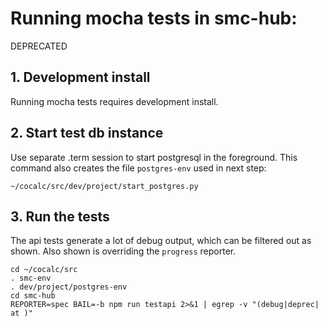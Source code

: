 # Running mocha tests in smc-hub:

DEPRECATED

## 1. Development install

Running mocha tests requires development install.

## 2. Start test db instance

Use separate .term session to start postgresql in the foreground. This command also creates the file `postgres-env` used in next step:

```
~/cocalc/src/dev/project/start_postgres.py
```

## 3. Run the tests

The api tests generate a lot of debug output, which can be filtered out as shown. Also shown is overriding the `progress` reporter.

```
cd ~/cocalc/src
. smc-env
. dev/project/postgres-env
cd smc-hub
REPORTER=spec BAIL=-b npm run testapi 2>&1 | egrep -v "(debug|deprec|  at )"
```

